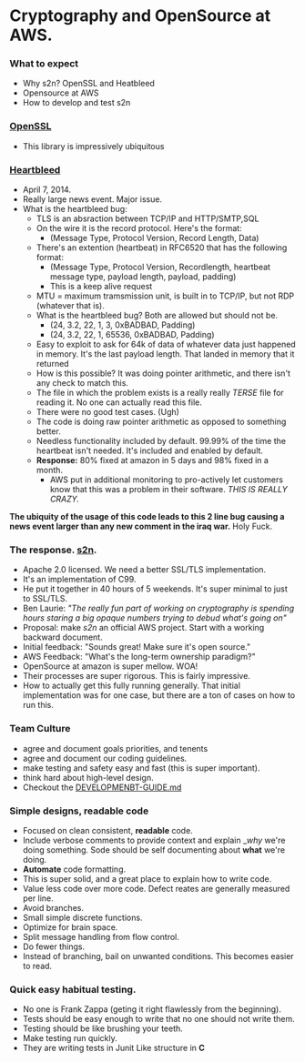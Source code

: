 Cryptography and OpenSource at AWS.
===================================

###  What to expect

* Why s2n? OpenSSL and Heatbleed
* Opensource at AWS
* How to develop and test s2n

###  [OpenSSL](https://www.openssl.org)

* This library is impressively ubiquitous 

### [Heartbleed](https://en.wikipedia.org/wiki/Heartbleed)

* April 7, 2014. 
* Really large news event. Major issue.
* What is the heartbleed bug:
    * TLS is an absraction between TCP/IP and HTTP/SMTP,SQL
    * On the wire it is the record protocol. Here's the format:
        * (Message Type, Protocol Version, Record Length, Data)
    * There's an extention (heartbeat) in RFC6520 that has the following format:
        * (Message Type, Protocol Version, Recordlength, heartbeat message type, payload length, payload, padding)
        * This is a keep alive request
    * MTU = maximum tramsmission unit, is built in to TCP/IP, but not RDP (whatever that is).
    * What is the heartbleed bug? Both are allowed but should not be.
        * (24, 3.2, 22, 1, 3, 0xBADBAD, Padding)
        * (24, 3.2, 22, 1, 65536, 0xBADBAD, Padding)
    * Easy to exploit to ask for 64k of data of whatever data just happened in memory. It's the last payload length. That landed in memory that it returned
    * How is this possible? It was doing pointer arithmetic, and there isn't any check to match this.
    * The file in which the problem exists is a really really *TERSE* file for reading it. No one can actually read this file.
    * There were no good test cases. (Ugh)
    * The code is doing raw pointer arithmetic as opposed to something better.
    * Needless functionality included by default. 99.99% of the time the heartbeat isn't needed. It's included and enabled by default.
    * __Response:__ 80% fixed at amazon in 5 days and 98% fixed in a month.
        * AWS put in additional monitoring to pro-actively let customers know that this was a problem in their software. *THIS IS REALLY CRAZY.*

__The ubiquity of the usage of this code leads to this 2 line bug causing a news event larger than any new comment in the iraq war.__ Holy Fuck.

### The response. [s2n](https://github.com/awslabs/s2n).

* Apache 2.0 licensed. We need a better SSL/TLS implementation.
* It's an implementation of C99.
* He put it together in 40 hours of 5 weekends. It's super minimal to just to SSL/TLS.
* Ben Laurie: *"The really fun part of working on cryptography is spending hours staring a big opaque numbers trying to debud what's going on"*
* Proposal: make *s2n* an official AWS project. Start with a working backward document.
* Initial feedback: "Sounds great! Make sure it's open source."
* AWS Feedback: "What's the long-term ownership paradigm?"
* OpenSource at amazon is super mellow. WOA!
* Their processes are super rigorous. This is fairly impressive.
* How to actually get this fully running generally. That initial implementation was for one case, but there are a ton of cases on how to run this.

### Team Culture

* agree and document goals priorities, and tenents
* agree and document our coding guidelines.
* make testing and safety easy and fast (this is super important).
* think hard about high-level design.
* Checkout the [DEVELOPMENBT-GUIDE.md](https://github.com/awslabs/s2n/blob/master/docs/DEVELOPMENT-GUIDE.md)

### Simple designs, readable code

* Focused on clean consistent, __readable__ code.
* Include verbose comments to provide context and explain __why_ we're doing something. Sode should be self documenting about __what__ we're doing.
* __Automate__ code formatting.
* This is super solid, and a great place to explain how to write code.
* Value less code over more code. Defect reates are generally measured per line.
* Avoid branches.
* Small simple discrete functions.
* Optimize for brain space.
* Split message handling from flow control.
* Do fewer things.
* Instead of branching, bail on unwanted conditions. This becomes easier to read.

### Quick easy habitual testing.

* No one is Frank Zappa (geting it right flawlessly from the beginning).
* Tests should be easy enough to write that no one should not write them.
* Testing should be like brushing your teeth.
* Make testing run quickly.
* They are writing tests in Junit Like structure in __C__



